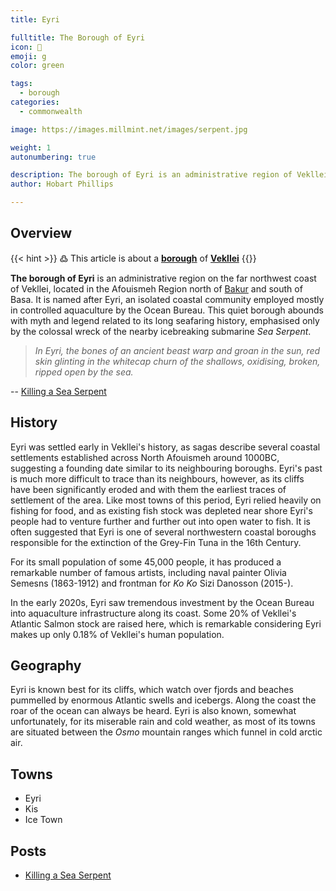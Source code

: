 ```yaml
---
title: Eyri

fulltitle: The Borough of Eyri
icon: 🌊
emoji: g
color: green

tags: 
  - borough
categories:
  - commonwealth

image: https://images.millmint.net/images/serpent.jpg

weight: 1
autonumbering: true

description: The borough of Eyri is an administrative region of Vekllei, a utopian country created by Hobart Phillips.
author: Hobart Phillips

---
```


## Overview

{{< hint >}}
߷ This article is about a [**borough**](/utopia/landscape/boroughs) of [**Vekllei**](/utopia/vekllei/)
{{</hint>}}

**The borough of Eyri** is an administrative region on the far northwest coast of Vekllei, located in the Afouismeh Region north of [Bakur](/utopia/landscape/boroughs/bakur) and south of Basa. It is named after Eyri, an isolated coastal community employed mostly in controlled aquaculture by the Ocean Bureau. This quiet borough abounds with myth and legend related to its long seafaring history, emphasised only by the colossal wreck of the nearby icebreaking submarine *Sea Serpent*.

>*In Eyri, the bones of an ancient beast warp and groan in the sun, red skin glinting in the whitecap churn of the shallows, oxidising, broken, ripped open by the sea.*

-- [Killing a Sea Serpent](/posts/2021-03-17-serpent/)

## History

Eyri was settled early in Vekllei's history, as sagas describe several coastal settlements established across North Afouismeh around 1000BC, suggesting a founding date similar to its neighbouring boroughs. Eyri's past is much more difficult to trace than its neighbours, however, as its cliffs have been significantly eroded and with them the earliest traces of settlement of the area. Like most towns of this period, Eyri relied heavily on fishing for food, and as existing fish stock was depleted near shore Eyri's people had to venture further and further out into open water to fish. It is often suggested that Eyri is one of several northwestern coastal boroughs responsible for the extinction of the Grey-Fin Tuna in the 16th Century.

For its small population of some 45,000 people, it has produced a remarkable number of famous artists, including naval painter Olivia Semesns (1863-1912) and frontman for *Ko Ko* Sizi Danosson (2015-).

In the early 2020s, Eyri saw tremendous investment by the Ocean Bureau into aquaculture infrastructure along its coast. Some 20% of Vekllei's Atlantic Salmon stock are raised here, which is remarkable considering Eyri makes up only 0.18% of Vekllei's human population.

## Geography

Eyri is known best for its cliffs, which watch over fjords and beaches pummelled by enormous Atlantic swells and icebergs. Along the coast the roar of the ocean can always be heard. Eyri is also known, somewhat unfortunately, for its miserable rain and cold weather, as most of its towns are situated between the *Osmo* mountain ranges which funnel in cold arctic air.

## Towns
- Eyri
- Kis
- Ice Town

## Posts
- [Killing a Sea Serpent](/posts/2021-03-17-serpent/)

